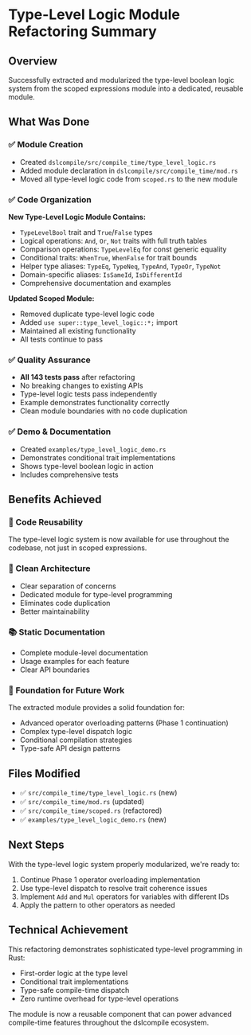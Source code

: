 # Type-Level Logic Module Refactoring Summary

## Overview
Successfully extracted and modularized the type-level boolean logic system from the scoped expressions module into a dedicated, reusable module.

## What Was Done

### ✅ Module Creation
- Created `dslcompile/src/compile_time/type_level_logic.rs`
- Added module declaration in `dslcompile/src/compile_time/mod.rs`
- Moved all type-level logic code from `scoped.rs` to the new module

### ✅ Code Organization
**New Type-Level Logic Module Contains:**
- `TypeLevelBool` trait and `True`/`False` types
- Logical operations: `And`, `Or`, `Not` traits with full truth tables
- Comparison operations: `TypeLevelEq` for const generic equality
- Conditional traits: `WhenTrue`, `WhenFalse` for trait bounds
- Helper type aliases: `TypeEq`, `TypeNeq`, `TypeAnd`, `TypeOr`, `TypeNot`
- Domain-specific aliases: `IsSameId`, `IsDifferentId`
- Comprehensive documentation and examples

**Updated Scoped Module:**
- Removed duplicate type-level logic code
- Added `use super::type_level_logic::*;` import
- Maintained all existing functionality
- All tests continue to pass

### ✅ Quality Assurance
- **All 143 tests pass** after refactoring
- No breaking changes to existing APIs
- Type-level logic tests pass independently
- Example demonstrates functionality correctly
- Clean module boundaries with no code duplication

### ✅ Demo & Documentation
- Created `examples/type_level_logic_demo.rs` 
- Demonstrates conditional trait implementations
- Shows type-level boolean logic in action
- Includes comprehensive tests

## Benefits Achieved

### 🎯 Code Reusability
The type-level logic system is now available for use throughout the codebase, not just in scoped expressions.

### 🧹 Clean Architecture
- Clear separation of concerns
- Dedicated module for type-level programming
- Eliminates code duplication
- Better maintainability

### 📚 Static Documentation
- Complete module-level documentation
- Usage examples for each feature
- Clear API boundaries

### 🚀 Foundation for Future Work
The extracted module provides a solid foundation for:
- Advanced operator overloading patterns (Phase 1 continuation)
- Complex type-level dispatch logic
- Conditional compilation strategies
- Type-safe API design patterns

## Files Modified
- ✅ `src/compile_time/type_level_logic.rs` (new)
- ✅ `src/compile_time/mod.rs` (updated)
- ✅ `src/compile_time/scoped.rs` (refactored)
- ✅ `examples/type_level_logic_demo.rs` (new)

## Next Steps
With the type-level logic system properly modularized, we're ready to:
1. Continue Phase 1 operator overloading implementation
2. Use type-level dispatch to resolve trait coherence issues
3. Implement `Add` and `Mul` operators for variables with different IDs
4. Apply the pattern to other operators as needed

## Technical Achievement
This refactoring demonstrates sophisticated type-level programming in Rust:
- First-order logic at the type level
- Conditional trait implementations
- Type-safe compile-time dispatch
- Zero runtime overhead for type-level operations

The module is now a reusable component that can power advanced compile-time features throughout the dslcompile ecosystem. 